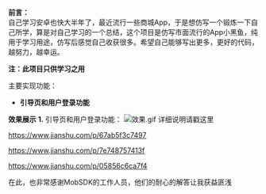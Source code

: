 **前言：**  
自己学习安卓也快大半年了，最近流行一些商城App，于是想仿写一个锻炼一下自己所学，算是对自己学习的一个总结，这个项目是仿写市面流行的App小黑鱼，纯用于学习用途，仿写后感觉自己收获很多。希望自己能够写出更多，更好的代码，越努力，越幸运。

**注：此项目只供学习之用**

主要实现功能：

* **引导页和用户登录功能**



**效果展示**
**1.** 引导页和用户登录功能：
![效果.gif](https://upload-images.jianshu.io/upload_images/12812898-29a405acf639c595.gif?imageMogr2/auto-orient/strip)
详细说明请戳这里

https://www.jianshu.com/p/67ab5f3c7497

https://www.jianshu.com/p/7e748757413f
              
https://www.jianshu.com/p/05856c6ca7f4

在此，也非常感谢MobSDK的工作人员，他们的耐心的解答让我获益匪浅
